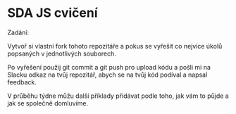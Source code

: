 # SDA JS cvičení

Zadání:

Vytvoř si vlastní fork tohoto repozitáře a pokus se vyřešit co nejvíce úkolů popsaných v jednotlivých souborech.

Po vyřešení použij git commit a git push pro upload kódu a pošli mi na Slacku odkaz na tvůj repozitář, abych se na tvůj kód podíval a napsal feedback.

V průběhu týdne můžu další příklady přidávat podle toho, jak vám to půjde a jak se společně domluvíme.